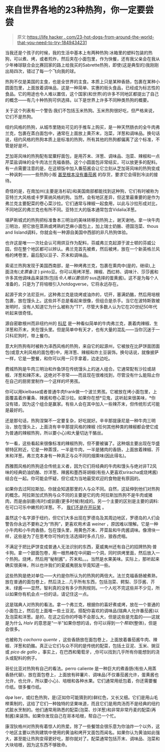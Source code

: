 # 来自世界各地的23种热狗，你一定要尝尝

> 原文:[https://life hacker . com/23-hot-dogs-from-around-the-world-that-you-need-to-try-1849434231](https://lifehacker.com/23-hot-dogs-from-around-the-world-that-you-need-to-try-1849434231)

当我还是个孩子的时候，我的生活中基本上有两种热狗:冰箱里的塑料包装的热狗，可以煮、烤，或者煎炸，然后夹在小面包里，作为快餐，还有我父亲会在我从少年棒球联合会比赛回家的路上给我买的Sabrette热狗，即使(这是典型的)我刚刚出局四次，错过了每一个飞向我的球。

热狗不仅是美国的主食，也是全世界的主食。本质上只是某种香肠，包裹在某种小圆面包里，上面放着调味品，这是一种简单、实惠的街头食品，已经成为标志性的食品。它的用途也令人难以置信，这个国家(和世界)的许多不同地区都提出了自己的概念——有几十种热狗可供选择。以下是世界上许多不同种类热狗的概要。

关于这个列表有一个警告:我们不包括玉米热狗。玉米热狗很好吃，但严格来说，它们不是热狗。

纽约风格的热狗，从城市里随处可见的手推车上购买，是一种天然肠衣的全牛肉弗兰克，包裹在蒸白面包中，通常在上面放上黄芥末，泡菜，洋葱和调味品。换句话说，纽约风格的热狗本质上是标准的热狗，所有其他的热狗都偏离了这个标准，不管是好是坏。

芝加哥风味的热狗配有罂粟籽面包，是用芥末、洋葱、调味品、泡菜、辣椒和一点芹菜盐调味的全牛肉法兰克福香肠。这个小圆面包非常结实，可以放更多的配料。有一点需要注意的是，在这顿饭中加入番茄酱会让它立刻从芝加哥风味的热狗变成一种讽刺——一些热狗小贩 [甚至根本没有番茄酱](https://www.cnbc.com/2017/07/18/heinz-learns-why-you-dont-mess-with-chicagos-strict-hot-dog-tradition.html#:~:text=In%20Chicago%2C%20hot%20dogs%20are,dismay%20of%20ketchup%20maker%20Heinz.) 的存货，要求它会得到冷淡的接待。

奇怪的是，在南加州(主要是洛杉矶)和美国南部都能找到这种狗，它们有时被称为亚特兰大风格或卡罗莱纳风格的狗。当然，会有地区差异，但这里最重要的是作为弗兰克主要配菜的卷心菜沙拉。它们通常与辣椒一起食用，以此与沙拉形成对比，不同地区的弗兰克也有所不同。亚特兰大的版本通常包含Vidalia洋葱。

堪萨斯城式的热狗把标准鲁本三明治的美味转移到热狗上，谢天谢地。拿一块牛肉三明治，把它放在蒸熟或烤熟的芝麻小面包上，加上瑞士奶酪、德国泡菜、thous and Iisland调料，你就会有一种源自美国中西部的非凡热狗体验。

也许这是唯一一次社会认可用烘豆作为配料，芬威弗兰克起源于波士顿的芬威公园，但在整个地区都可以辨认。弗兰克首先被煮，然后被烤，放在一个新英格兰风格的烤卷里，最后配以豆子、芥末和调味品。

索诺兰热狗发现于美国西南部，是一种烤弗兰克，包裹在熏肉中(是的，继续),上面浇有(*支票备注* ) pinto豆。你可以用烤洋葱、辣椒、西红柿、调味汁、莎莎酱和许多其他调味品来装饰(包括*令人难以置信的* sus选择的蛋黄酱)。这不是为每个人准备的，只是为了将培根引入hotdogverse，它将永远存在。

起源于宾夕法尼亚州，这种弗兰克是烧烤或油炸的，切开，塞满奶酪，然后用培根包裹，放在馒头上。这些并不总是看起来很像，但组合是杀手。当它在波特斯敦被发明时，没有人知道它为什么被称为“T1”，尽管大多数人认为它在20世纪50年代听起来很奇怪。

源自密歇根州而非纽约州的 [科尼](https://www.smithsonianmag.com/history/origins-coney-island-hot-dog-uniquely-american-story-180959659/) 是一种看似简单的牛肉弗兰克，裹着肉辣椒、生洋葱和芥末，夹在馒头里。但是简单中有天才，也有大量的混乱——当你沉迷于一只科尼狗时，带上餐巾。

意大利热狗有时被称为泽西风格的热狗，来自它的起源州，它被放在比萨饼面团面包(或意大利风格的面包卷)中，用洋葱、辣椒和炸土豆装饰。换句话说，就像披萨一样，它是一整餐，和你可以用一只手拿着，边走边吃。

费城热狗是牛肉三明治和炸鱼饼在传统馒头上的迷人组合。它通常配有沙拉或胡椒、洋葱和辣芥末。这绝对不寻常——而且现在很难找到，尽管没有什么能阻止你在自己的厨房里制作一个这样的坏男孩。

你可以用kielbasa或者普通牛肉frank做一个波兰男孩。它被放在烤小面包里，上面覆盖着炸薯条、辣酱和卷心菜沙拉。如果你在想*见鬼，这听起来很美味，*你没有错，因为这个组合是赢家。有些人会在其中加入一些辣芥末，但传统形式可能是最好的。

还是那句话，热狗涅槃不一定要复杂，好吃就好。辛辛那提康尼是一种牛肉三明治，放在馒头上，上面浇有辛辛那提风格的辣椒 (任何其他种类的辣椒都会使它成为普通的辣椒热狗，所以要小心)和大量切达干酪丝。

乍一看，这些看起来很像标准的辣椒热狗，但不要被骗了。这种烟主要出现在华盛顿特区附近，它是一种蒸馍，一半是牛肉，一半是猪肉的香肠，上面放着辣椒、芥末和洋葱。弗兰克本身有一种真正与众不同的烟熏味(因此得名)。

西雅图风格的热狗适合传统主义者，因为它们将经典的牛肉和馒头与绝对非T2风味的经典奶油奶酪、炒洋葱、辣酱和墨西哥胡椒(有些人更喜欢sriracha或烧烤酱)结合在一起。你可能会怀疑，但它成为当地最受欢迎的食物是有原因的。

如果你去过阿拉斯加，你就会知道那里的人与众不同。自然，这延伸到他们对热狗的概念。阿拉斯加式热狗与众不同的主要是它的肉:阿拉斯加热狗不是牛肉或猪肉，而是由驯鹿(有时)或驯鹿(更多时候)制成的。另一个主要的区别是主要的调料:在可口可乐中嫩煎的洋葱。不， [我们不是在开玩笑](https://www.atlasobscura.com/foods/reindeer-dog-anchorage-alaska) 。

虽然这个名字源于纽约，但它们大多出现在罗德岛及其周边地区，罗德岛的人们会警告你永远不要称之为“热狗”，更喜欢用术语 *weiner* ，原因难以理解。它是一种小牛肉和小牛肉香肠，包在馒头里，用黄色芥末、芹菜盐和牛肉酱调味。像滑块一样，这些是为了在思考你可怜的生活选择时多点几份，狼吞虎咽。

不满足于把比萨饼变成普通人无法识别的东西，夏威夷州还有自己的招牌热狗:普卡狗。拿一个甜面包卷，用一根热棒在中间戳一个洞，同时烘烤里面，然后放入一个热狗。烧烤，然后用"秘制酱"，芥末和。。。当然是水果美味。实际上，那听起来确实很美味，所以也许我们的夏威夷朋友毕竟知道一些。

这些热狗是绝对单位——大约是你所认为的热狗的两倍大。法兰克福香肠被煮熟，放在普通的面包卷上，然后浇上...几乎所有东西，包括泡菜、鳄梨、莎莎酱、芥末、绿酱——显然，智利真的没有多少热狗规则。一个人吃不完这些并不少见，所以如果你有机会点一份的话，请记住这一点。

这是瑞典人对热狗的看法。拿一个弗兰克，根据你的喜好煮或烤，放在一个普通的小面包上，然后在上面堆一些土豆泥。搭配你喜欢的调味品(瑞典人允许番茄酱)以及泡菜和洋葱。是的，在这之后你的呼吸不会那么大，但是这些是充盈的——这就是为什么 *Halv* 的意思是“一半”如果你想的话，你可以得到一个*帮助*(整体)，但是会很多。

也被称为 *cachorro quente* ，这些香肠放在面包卷上，上面放着番茄酱牛肉、辣椒、洋葱和奶酪。真正让它们与众不同的是传统的配菜，包括土豆泥、玉米、豌豆或 *pico de gallo* 。事实上，在巴西和葡萄牙，,你可以找到几乎所有你能想到的浇头或配料的例子。

哥伦比亚对热狗有自己的看法。perro caliente 是一种巨大的煮香肠(有些人用蒸香肠代替)，放在面包卷上，上面放有碎薯片、调味品(不仅番茄酱允许，蛋黄酱也允许，也允许，所以要小心)、培根和各种水果。它们通常用纸包着，你还需要餐巾纸。很多餐巾纸。

dpø lser，或红色热狗，是(正如你可能猜到的)鲜红色，又长又细。它们是用山毛榉熏制的，这给了它们一种独特的坚果味道，而且它们是用肉汤而不是经典的纽约式脏水烹制的。他们通常用熟悉的配菜(泡菜、炒洋葱)和非常非常丹麦的配菜(再制酱)来装饰。如果你发现自己在哥本哈根，帮自己一个忙。

康涅狄格州对热狗有着惊人的热爱。除了一些餐馆会很乐意为你油炸一个以外，这个地区主要以热狗建筑中使用的黄油和烤开叉面包而闻名。如果你认为黄油如此强大，甚至能让热狗变得更好吃，那你就对了。配菜通常包括芥末、调味品、泡菜和大块培根，因为这东西不够致命。